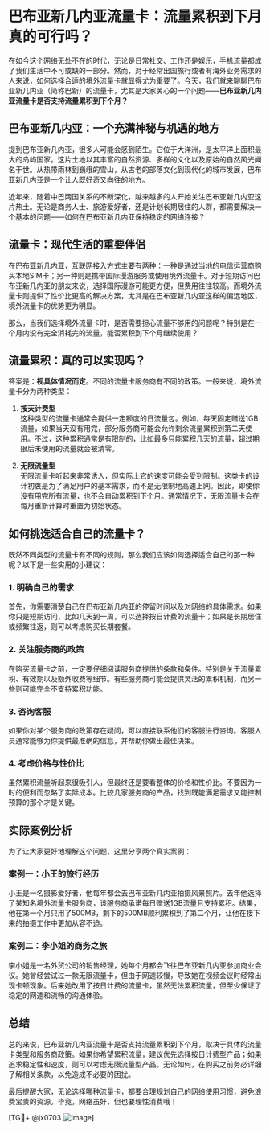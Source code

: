 # 巴布亚新几内亚流量卡：流量累积到下月真的可行吗？

在如今这个网络无处不在的时代，无论是日常社交、工作还是娱乐，手机流量都成了我们生活中不可或缺的一部分。然而，对于经常出国旅行或者有海外业务需求的人来说，如何选择合适的境外流量卡就显得尤为重要了。今天，我们就来聊聊巴布亚新几内亚（简称巴新）的流量卡，尤其是大家关心的一个问题——**巴布亚新几内亚流量卡是否支持流量累积到下个月？**

## 巴布亚新几内亚：一个充满神秘与机遇的地方

提到巴布亚新几内亚，很多人可能会感到陌生。它位于大洋洲，是太平洋上面积最大的岛屿国家。这片土地以其丰富的自然资源、多样的文化以及原始的自然风光闻名于世。从热带雨林到巍峨的雪山，从古老的部落文化到现代化的城市发展，巴布亚新几内亚是一个让人既好奇又向往的地方。

近年来，随着中巴两国关系的不断深化，越来越多的人开始关注巴布亚新几内亚这片热土。无论是商务人士、旅游爱好者，还是计划长期居住的人群，都需要解决一个基本的问题——如何在巴布亚新几内亚保持稳定的网络连接？

## 流量卡：现代生活的重要伴侣

在巴布亚新几内亚，互联网接入方式主要有两种：一种是通过当地的电信运营商购买本地SIM卡；另一种则是携带国际漫游服务或使用境外流量卡。对于短期访问巴布亚新几内亚的朋友来说，选择国际漫游可能更方便，但费用往往较高。而境外流量卡则提供了性价比更高的解决方案，尤其是在巴布亚新几内亚这样的偏远地区，境外流量卡的优势更为明显。

那么，当我们选择境外流量卡时，是否需要担心流量不够用的问题呢？特别是在一个月内没有完全消耗完的流量，能否累积到下个月继续使用？

## 流量累积：真的可以实现吗？

答案是：**视具体情况而定**。不同的流量卡服务商有不同的政策。一般来说，境外流量卡分为两种类型：

1. **按天计费型**  
   这种类型的流量卡通常会提供一定额度的日流量包。例如，每天固定赠送1GB流量，如果当天没有用完，部分服务商可能会允许剩余流量累积到第二天使用。不过，这种累积通常是有限制的，比如最多只能累积几天的流量，超过期限后未使用的流量就会被清零。

2. **无限流量型**  
   无限流量卡听起来非常诱人，但实际上它的速度可能会受到限制。这类卡的设计初衷是为了满足用户的基本需求，而不是无限制地高速上网。因此，即使你没有用完所有流量，也不会自动累积到下个月。通常情况下，无限流量卡会在每月重新计算时重置为初始状态。

## 如何挑选适合自己的流量卡？

既然不同类型的流量卡有不同的规则，那么我们应该如何选择适合自己的那一种呢？以下是一些实用的小建议：

### 1. 明确自己的需求
首先，你需要清楚自己在巴布亚新几内亚的停留时间以及对网络的具体需求。如果你只是短期访问，比如几天到一周，可以选择按日计费的流量卡；如果是长期居住或频繁往返，则可以考虑购买长期套餐。

### 2. 关注服务商的政策
在购买流量卡之前，一定要仔细阅读服务商提供的条款和条件。特别是关于流量累积、有效期以及额外收费等细节。有些服务商可能会提供灵活的累积机制，而另一些则可能完全不支持累积功能。

### 3. 咨询客服
如果你对某个服务商的政策存在疑问，可以直接联系他们的客服进行咨询。客服人员通常能够为你提供最准确的信息，并帮助你做出最佳决策。

### 4. 考虑价格与性价比
虽然累积流量听起来很吸引人，但最终还是要看整体的价格和性价比。不要因为一时的便利而忽略了实际成本。比较几家服务商的产品，找到既能满足需求又能控制预算的那个才是关键。

## 实际案例分析

为了让大家更好地理解这个问题，这里分享两个真实案例：

### 案例一：小王的旅行经历
小王是一名摄影爱好者，他每年都会去巴布亚新几内亚拍摄风景照片。去年他选择了某知名境外流量卡服务商，该服务商承诺每日赠送1GB流量且支持累积。结果，他在第一个月只用了500MB，剩下的500MB顺利累积到了第二个月，让他在接下来的拍摄工作中更加从容不迫。

### 案例二：李小姐的商务之旅
李小姐是一名外贸公司的销售经理，她每个月都会飞往巴布亚新几内亚参加商业会议。她曾经尝试过一款无限流量卡，但由于网速较慢，导致她在视频会议时经常出现卡顿现象。后来她改用了按日计费的流量卡，虽然无法累积流量，但至少保证了稳定的网速和流畅的沟通体验。

## 总结

总的来说，巴布亚新几内亚流量卡是否支持流量累积到下个月，取决于具体的流量卡类型和服务商政策。如果你希望累积流量，建议优先选择按日计费型产品；如果追求稳定性和速度，则可以考虑无限流量型产品。无论如何，在购买之前务必详细了解相关条款，以免造成不必要的困扰。

最后提醒大家，无论选择哪种流量卡，都要合理规划自己的网络使用习惯，避免浪费宝贵的资源。毕竟，网络虽好，但也要理性消费哦！

[TG💪+ @jx0703 ![Image](https://github.com/user-attachments/assets/dbca1d08-cadb-493c-b0ec-ad6f7a83f270)]